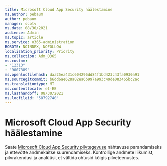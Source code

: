 ```yaml
---
title: Microsoft Cloud App Security häälestamine
ms.author: pebaum
author: pebaum
manager: scotv
ms.date: 08/30/2021
audience: Admin
ms.topic: article
ms.service: o365-administration
ROBOTS: NOINDEX, NOFOLLOW
localization_priority: Priority
ms.collection: Adm_O365
ms.custom:
- "12313"
- "9007389"
ms.openlocfilehash: daa25ea431c604296dd84f1bd423c43fa0930a91
ms.sourcegitcommit: b6dd6ae628a02ea6b997a993c49de083465bc2ac
ms.translationtype: MT
ms.contentlocale: et-EE
ms.lasthandoff: 08/30/2021
ms.locfileid: "58792740"
---
```

# <a name="microsoft-cloud-app-security-setup"></a>Microsoft Cloud App Security häälestamine

Saate [Microsoft Cloud App Security pilvtegevuse](https://aka.ms/cloudappsecuritysetup) nähtavuse parandamiseks ja ettevõtte andmekaitse suurendamiseks. Kontrollige andmete liikumist, pilvrakendusi ja analüüsi, et vältida ohtusid kõigis pilveteenustes.

